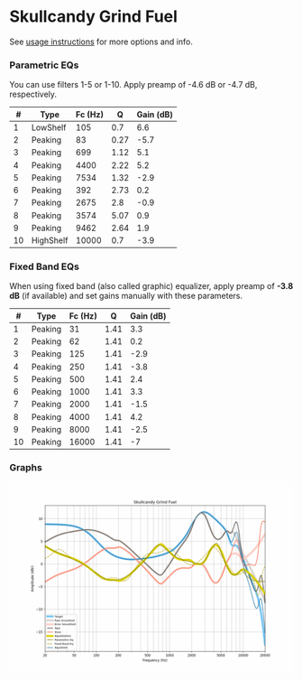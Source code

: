 # Skullcandy Grind Fuel
See [usage instructions](https://github.com/jaakkopasanen/AutoEq#usage) for more options and info.

### Parametric EQs
You can use filters 1-5 or 1-10. Apply preamp of -4.6 dB or -4.7 dB, respectively.

|   # | Type      |   Fc (Hz) |    Q |   Gain (dB) |
|-----|-----------|-----------|------|-------------|
|   1 | LowShelf  |       105 | 0.7  |         6.6 |
|   2 | Peaking   |        83 | 0.27 |        -5.7 |
|   3 | Peaking   |       699 | 1.12 |         5.1 |
|   4 | Peaking   |      4400 | 2.22 |         5.2 |
|   5 | Peaking   |      7534 | 1.32 |        -2.9 |
|   6 | Peaking   |       392 | 2.73 |         0.2 |
|   7 | Peaking   |      2675 | 2.8  |        -0.9 |
|   8 | Peaking   |      3574 | 5.07 |         0.9 |
|   9 | Peaking   |      9462 | 2.64 |         1.9 |
|  10 | HighShelf |     10000 | 0.7  |        -3.9 |

### Fixed Band EQs
When using fixed band (also called graphic) equalizer, apply preamp of **-3.8 dB** (if available) and set gains manually with these parameters.

|   # | Type    |   Fc (Hz) |    Q |   Gain (dB) |
|-----|---------|-----------|------|-------------|
|   1 | Peaking |        31 | 1.41 |         3.3 |
|   2 | Peaking |        62 | 1.41 |         0.2 |
|   3 | Peaking |       125 | 1.41 |        -2.9 |
|   4 | Peaking |       250 | 1.41 |        -3.8 |
|   5 | Peaking |       500 | 1.41 |         2.4 |
|   6 | Peaking |      1000 | 1.41 |         3.3 |
|   7 | Peaking |      2000 | 1.41 |        -1.5 |
|   8 | Peaking |      4000 | 1.41 |         4.2 |
|   9 | Peaking |      8000 | 1.41 |        -2.5 |
|  10 | Peaking |     16000 | 1.41 |        -7   |

### Graphs
![](./Skullcandy%20Grind%20Fuel.png)
